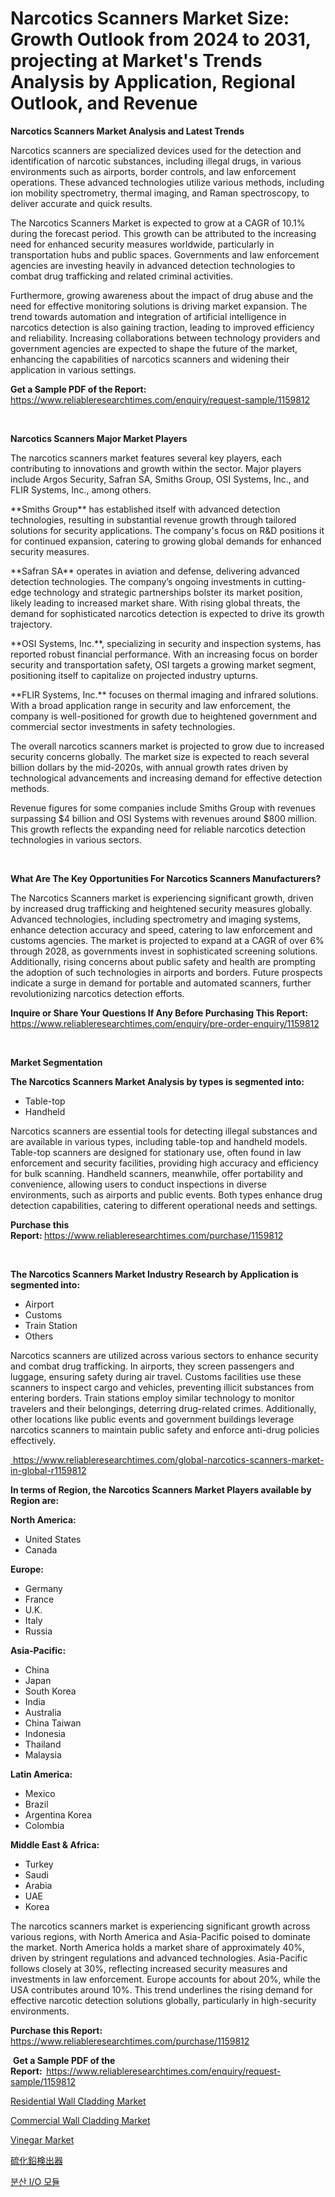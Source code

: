 <p><h1>Narcotics Scanners Market Size: Growth Outlook from 2024 to 2031, projecting at Market's Trends Analysis by Application, Regional Outlook, and Revenue</h1></p><p><strong>Narcotics Scanners Market Analysis and Latest Trends</strong></p>
<p><p>Narcotics scanners are specialized devices used for the detection and identification of narcotic substances, including illegal drugs, in various environments such as airports, border controls, and law enforcement operations. These advanced technologies utilize various methods, including ion mobility spectrometry, thermal imaging, and Raman spectroscopy, to deliver accurate and quick results.</p><p>The Narcotics Scanners Market is expected to grow at a CAGR of 10.1% during the forecast period. This growth can be attributed to the increasing need for enhanced security measures worldwide, particularly in transportation hubs and public spaces. Governments and law enforcement agencies are investing heavily in advanced detection technologies to combat drug trafficking and related criminal activities.</p><p>Furthermore, growing awareness about the impact of drug abuse and the need for effective monitoring solutions is driving market expansion. The trend towards automation and integration of artificial intelligence in narcotics detection is also gaining traction, leading to improved efficiency and reliability. Increasing collaborations between technology providers and government agencies are expected to shape the future of the market, enhancing the capabilities of narcotics scanners and widening their application in various settings.</p></p>
<p><strong>Get a Sample PDF of the Report:&nbsp;</strong> <a href="https://www.reliableresearchtimes.com/enquiry/request-sample/1159812">https://www.reliableresearchtimes.com/enquiry/request-sample/1159812</a></p>
<p>&nbsp;</p>
<p><strong>Narcotics Scanners Major Market Players</strong></p>
<p><p>The narcotics scanners market features several key players, each contributing to innovations and growth within the sector. Major players include Argos Security, Safran SA, Smiths Group, OSI Systems, Inc., and FLIR Systems, Inc., among others. </p><p>**Smiths Group** has established itself with advanced detection technologies, resulting in substantial revenue growth through tailored solutions for security applications. The company's focus on R&D positions it for continued expansion, catering to growing global demands for enhanced security measures.</p><p>**Safran SA** operates in aviation and defense, delivering advanced detection technologies. The company’s ongoing investments in cutting-edge technology and strategic partnerships bolster its market position, likely leading to increased market share. With rising global threats, the demand for sophisticated narcotics detection is expected to drive its growth trajectory.</p><p>**OSI Systems, Inc.**, specializing in security and inspection systems, has reported robust financial performance. With an increasing focus on border security and transportation safety, OSI targets a growing market segment, positioning itself to capitalize on projected industry upturns.</p><p>**FLIR Systems, Inc.** focuses on thermal imaging and infrared solutions. With a broad application range in security and law enforcement, the company is well-positioned for growth due to heightened government and commercial sector investments in safety technologies.</p><p>The overall narcotics scanners market is projected to grow due to increased security concerns globally. The market size is expected to reach several billion dollars by the mid-2020s, with annual growth rates driven by technological advancements and increasing demand for effective detection methods.</p><p>Revenue figures for some companies include Smiths Group with revenues surpassing $4 billion and OSI Systems with revenues around $800 million. This growth reflects the expanding need for reliable narcotics detection technologies in various sectors.</p></p>
<p>&nbsp;</p>
<p><strong>What Are The Key Opportunities For Narcotics Scanners Manufacturers?</strong></p>
<p><p>The Narcotics Scanners market is experiencing significant growth, driven by increased drug trafficking and heightened security measures globally. Advanced technologies, including spectrometry and imaging systems, enhance detection accuracy and speed, catering to law enforcement and customs agencies. The market is projected to expand at a CAGR of over 6% through 2028, as governments invest in sophisticated screening solutions. Additionally, rising concerns about public safety and health are prompting the adoption of such technologies in airports and borders. Future prospects indicate a surge in demand for portable and automated scanners, further revolutionizing narcotics detection efforts.</p></p>
<p><strong>Inquire or Share Your Questions If Any Before Purchasing This Report:</strong> <a href="https://www.reliableresearchtimes.com/enquiry/pre-order-enquiry/1159812">https://www.reliableresearchtimes.com/enquiry/pre-order-enquiry/1159812</a></p>
<p>&nbsp;</p>
<p><strong>Market Segmentation</strong></p>
<p><strong>The Narcotics Scanners Market Analysis by types is segmented into:</strong></p>
<p><ul><li>Table-top</li><li>Handheld</li></ul></p>
<p><p>Narcotics scanners are essential tools for detecting illegal substances and are available in various types, including table-top and handheld models. Table-top scanners are designed for stationary use, often found in law enforcement and security facilities, providing high accuracy and efficiency for bulk scanning. Handheld scanners, meanwhile, offer portability and convenience, allowing users to conduct inspections in diverse environments, such as airports and public events. Both types enhance drug detection capabilities, catering to different operational needs and settings.</p></p>
<p><strong>Purchase this Report:&nbsp;</strong><a href="https://www.reliableresearchtimes.com/purchase/1159812">https://www.reliableresearchtimes.com/purchase/1159812</a></p>
<p>&nbsp;</p>
<p><strong>The Narcotics Scanners Market Industry Research by Application is segmented into:</strong></p>
<p><ul><li>Airport</li><li>Customs</li><li>Train Station</li><li>Others</li></ul></p>
<p><p>Narcotics scanners are utilized across various sectors to enhance security and combat drug trafficking. In airports, they screen passengers and luggage, ensuring safety during air travel. Customs facilities use these scanners to inspect cargo and vehicles, preventing illicit substances from entering borders. Train stations employ similar technology to monitor travelers and their belongings, deterring drug-related crimes. Additionally, other locations like public events and government buildings leverage narcotics scanners to maintain public safety and enforce anti-drug policies effectively.</p></p>
<p><a href="https://www.reliableresearchtimes.com/global-narcotics-scanners-market-in-global-r1159812">&nbsp;https://www.reliableresearchtimes.com/global-narcotics-scanners-market-in-global-r1159812</a></p>
<p><strong>In terms of Region, the Narcotics Scanners Market Players available by Region are:</strong></p>
<p>
    <p> <strong> North America: </strong>
        <ul>
            <li>United States</li>
            <li>Canada</li>
        </ul>
        </p> 
    <p> <strong> Europe: </strong>
        <ul>
            <li>Germany</li>
            <li>France</li>
            <li>U.K.</li>
            <li>Italy</li>
            <li>Russia</li>
        </ul>
        </p> 
    <p> <strong> Asia-Pacific: </strong>
        <ul>
            <li>China</li>
            <li>Japan</li>
            <li>South Korea</li>
            <li>India</li>
            <li>Australia</li>
            <li>China Taiwan</li>
            <li>Indonesia</li>
            <li>Thailand</li>
            <li>Malaysia</li>
        </ul>
        </p> 
    <p> <strong> Latin America: </strong>
        <ul>
            <li>Mexico</li>
            <li>Brazil</li>
            <li>Argentina Korea</li>
            <li>Colombia</li>
        </ul>
        </p> 
    <p> <strong> Middle East & Africa: </strong>
        <ul>
            <li>Turkey</li>
            <li>Saudi</li>
            <li>Arabia</li>
            <li>UAE</li>
            <li>Korea</li>
        </ul>
    </p>
    </p>
<p><p>The narcotics scanners market is experiencing significant growth across various regions, with North America and Asia-Pacific poised to dominate the market. North America holds a market share of approximately 40%, driven by stringent regulations and advanced technologies. Asia-Pacific follows closely at 30%, reflecting increased security measures and investments in law enforcement. Europe accounts for about 20%, while the USA contributes around 10%. This trend underlines the rising demand for effective narcotic detection solutions globally, particularly in high-security environments.</p></p>
<p><strong>Purchase this Report: </strong><a href="https://www.reliableresearchtimes.com/purchase/1159812">https://www.reliableresearchtimes.com/purchase/1159812</a></p>
<p>&nbsp;<strong>Get a Sample PDF of the Report:&nbsp;&nbsp;</strong><a href="https://www.reliableresearchtimes.com/enquiry/request-sample/1159812">https://www.reliableresearchtimes.com/enquiry/request-sample/1159812</a></p>
<p><strong></strong></p>
<p><p><a href="https://issuu.com/reportprime-2/docs/residential-wall-cladding-market-si_929e3bf892bf4f">Residential Wall Cladding Market</a></p><p><a href="https://issuu.com/reportprime-2/docs/commercial-wall-cladding-market-siz_fa276e9193d765">Commercial Wall Cladding Market</a></p><p><a href="https://www.linkedin.com/pulse/how-regions-adapting-vinegar-market-global-trends-overview-8sxye?trackingId=7IXseT2fS0aeJlmq5IwsYg%3D%3D">Vinegar Market</a></p><p><a href="https://medium.com/@dfg5fff/lead-sulfide-detectors-market-%E3%81%AF-%E3%82%B3%E3%82%B9%E3%83%88%E7%AE%A1%E7%90%86%E3%81%A8%E5%8A%B9%E7%8E%87%E5%90%91%E4%B8%8A%E3%82%92%E5%84%AA%E5%85%88%E3%81%97%E3%81%BE%E3%81%99-%E3%81%95%E3%82%89%E3%81%AB-%E5%A0%B1%E5%91%8A%E6%9B%B8%E3%81%AF%E5%B8%82%E5%A0%B4%E3%81%AE%E9%9C%80%E8%A6%81%E9%9D%A2%E3%81%A8%E4%BE%9B%E7%B5%A6%E9%9D%A2%E3%81%AE%E4%B8%A1%E6%96%B9%E3%82%92%E3%82%AB%E3%83%90%E3%83%BC%E3%81%97%E3%81%A6%E3%81%84%E3%81%BE%E3%81%99-lead-sulfide-3508678e810b">硫化鉛検出器</a></p><p><a href="https://medium.com/@terina.1/%EC%8B%9C%EC%9E%A5-%EB%8F%99%ED%96%A5-%EA%B3%B5%EA%B0%9C-%EA%B8%80%EB%A1%9C%EB%B2%8C-%EB%B6%84%EC%82%B0-i-o-%EB%AA%A8%EB%93%88-%EC%8B%9C%EC%9E%A5-%EC%84%B1%EC%9E%A5-%EB%B0%8F-%EC%A7%80%EC%97%AD-%ED%86%B5%EC%B0%B0%EB%A0%A5-2024-2031-a6176a07189e">분산 I/O 모듈</a></p></p>